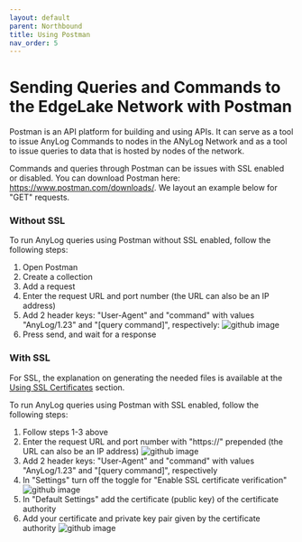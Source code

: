 ```yaml
---
layout: default
parent: Northbound
title: Using Postman
nav_order: 5
---
```

# Sending Queries and Commands to the EdgeLake Network with Postman
 
Postman is an API platform for building and using APIs. It can serve as a tool to issue AnyLog Commands to nodes in the 
ANyLog Network and as a tool to issue queries to data that is hosted by nodes of the network.

Commands and queries through Postman can be issues with SSL enabled or disabled. 
You can download Postman here: https://www.postman.com/downloads/.
We layout an example below for "GET" requests. 

### Without SSL
To run AnyLog queries using Postman without SSL enabled, follow the following steps:
1. Open Postman
2. Create a collection
3. Add a request
4. Enter the request URL and port number (the URL can also be an IP address)
5. Add 2 header keys: "User-Agent" and "command" with values "AnyLog/1.23" and "[query command]", respectively:
![github image](https://user-images.githubusercontent.com/16313057/132929390-0f89b6c7-b88c-4665-a963-2da17645df20.png)
6. Press send, and wait for a response

### With SSL

For SSL, the explanation on generating the needed files is available at the [Using SSL Certificates](https://github.com/AnyLog-co/documentation/blob/master/authentication.md#using-ssl-certificates) section.

To run AnyLog queries using Postman with SSL enabled, follow the following steps:
1. Follow steps 1-3 above
2. Enter the request URL and port number with "https://" prepended (the URL can also be an IP address)
![github image](https://user-images.githubusercontent.com/16313057/132929414-7b75bc13-4d51-4a48-b189-6a8a75e41c8f.png)
3. Add 2 header keys: "User-Agent" and "command" with values "AnyLog/1.23" and "[query command]", respectively
4. In "Settings" turn off the toggle for "Enable SSL certificate verification"
![github image](https://user-images.githubusercontent.com/16313057/132929419-282c6933-9c08-40a9-ae16-ef77224ff2fe.png)
5. In "Default Settings" add the certificate (public key) of the certificate authority
6. Add your certificate and private key pair given by the certificate authority
![github image](https://user-images.githubusercontent.com/16313057/132929434-baa81c83-2ba8-467d-8b2d-a0db12bf6544.png)
